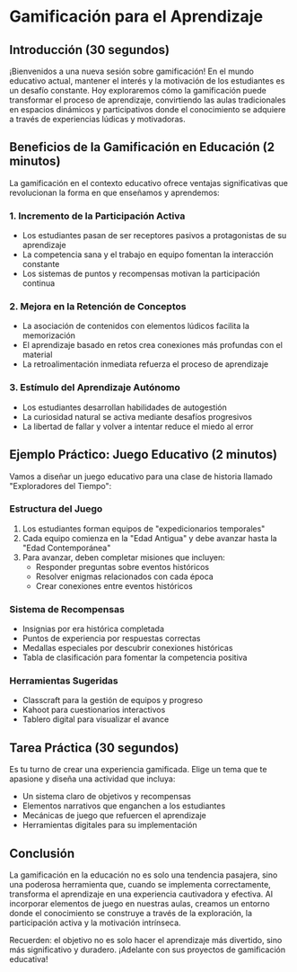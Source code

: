 # Gamificación para el Aprendizaje

## Introducción (30 segundos)

¡Bienvenidos a una nueva sesión sobre gamificación! En el mundo educativo actual, mantener el interés y la motivación de los estudiantes es un desafío constante. Hoy exploraremos cómo la gamificación puede transformar el proceso de aprendizaje, convirtiendo las aulas tradicionales en espacios dinámicos y participativos donde el conocimiento se adquiere a través de experiencias lúdicas y motivadoras.

## Beneficios de la Gamificación en Educación (2 minutos)

La gamificación en el contexto educativo ofrece ventajas significativas que revolucionan la forma en que enseñamos y aprendemos:

### 1. Incremento de la Participación Activa
- Los estudiantes pasan de ser receptores pasivos a protagonistas de su aprendizaje
- La competencia sana y el trabajo en equipo fomentan la interacción constante
- Los sistemas de puntos y recompensas motivan la participación continua

### 2. Mejora en la Retención de Conceptos
- La asociación de contenidos con elementos lúdicos facilita la memorización
- El aprendizaje basado en retos crea conexiones más profundas con el material
- La retroalimentación inmediata refuerza el proceso de aprendizaje

### 3. Estímulo del Aprendizaje Autónomo
- Los estudiantes desarrollan habilidades de autogestión
- La curiosidad natural se activa mediante desafíos progresivos
- La libertad de fallar y volver a intentar reduce el miedo al error

## Ejemplo Práctico: Juego Educativo (2 minutos)

Vamos a diseñar un juego educativo para una clase de historia llamado "Exploradores del Tiempo":

### Estructura del Juego
1. Los estudiantes forman equipos de "expedicionarios temporales"
2. Cada equipo comienza en la "Edad Antigua" y debe avanzar hasta la "Edad Contemporánea"
3. Para avanzar, deben completar misiones que incluyen:
   - Responder preguntas sobre eventos históricos
   - Resolver enigmas relacionados con cada época
   - Crear conexiones entre eventos históricos

### Sistema de Recompensas
- Insignias por era histórica completada
- Puntos de experiencia por respuestas correctas
- Medallas especiales por descubrir conexiones históricas
- Tabla de clasificación para fomentar la competencia positiva

### Herramientas Sugeridas
- Classcraft para la gestión de equipos y progreso
- Kahoot para cuestionarios interactivos
- Tablero digital para visualizar el avance

## Tarea Práctica (30 segundos)

Es tu turno de crear una experiencia gamificada. Elige un tema que te apasione y diseña una actividad que incluya:
- Un sistema claro de objetivos y recompensas
- Elementos narrativos que enganchen a los estudiantes
- Mecánicas de juego que refuercen el aprendizaje
- Herramientas digitales para su implementación

## Conclusión

La gamificación en la educación no es solo una tendencia pasajera, sino una poderosa herramienta que, cuando se implementa correctamente, transforma el aprendizaje en una experiencia cautivadora y efectiva. Al incorporar elementos de juego en nuestras aulas, creamos un entorno donde el conocimiento se construye a través de la exploración, la participación activa y la motivación intrínseca.

Recuerden: el objetivo no es solo hacer el aprendizaje más divertido, sino más significativo y duradero. ¡Adelante con sus proyectos de gamificación educativa!